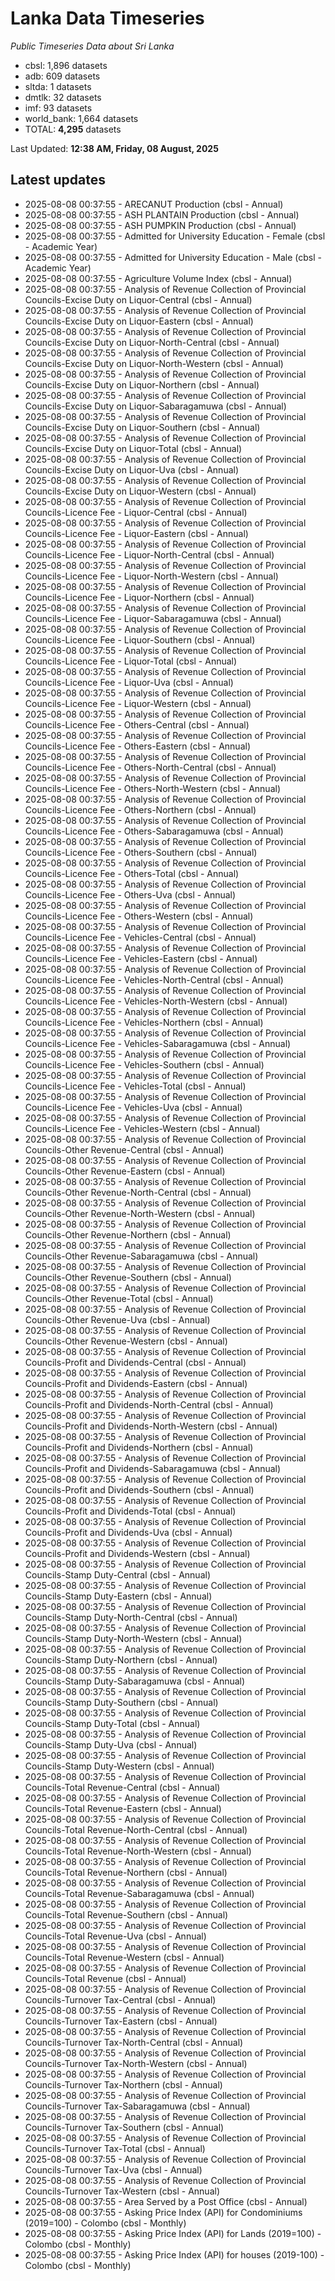 # Lanka Data Timeseries
*Public Timeseries Data about Sri Lanka*

* cbsl: 1,896 datasets
* adb: 609 datasets
* sltda: 1 datasets
* dmtlk: 32 datasets
* imf: 93 datasets
* world_bank: 1,664 datasets
* TOTAL: **4,295** datasets

Last Updated: **12:38 AM, Friday, 08 August, 2025**

## Latest updates

* 2025-08-08 00:37:55 - ARECANUT Production (cbsl - Annual)
* 2025-08-08 00:37:55 - ASH PLANTAIN Production (cbsl - Annual)
* 2025-08-08 00:37:55 - ASH PUMPKIN Production (cbsl - Annual)
* 2025-08-08 00:37:55 - Admitted for University Education - Female (cbsl - Academic Year)
* 2025-08-08 00:37:55 - Admitted for University Education - Male (cbsl - Academic Year)
* 2025-08-08 00:37:55 - Agriculture Volume Index (cbsl - Annual)
* 2025-08-08 00:37:55 - Analysis of Revenue Collection of Provincial Councils-Excise Duty on Liquor-Central (cbsl - Annual)
* 2025-08-08 00:37:55 - Analysis of Revenue Collection of Provincial Councils-Excise Duty on Liquor-Eastern (cbsl - Annual)
* 2025-08-08 00:37:55 - Analysis of Revenue Collection of Provincial Councils-Excise Duty on Liquor-North-Central (cbsl - Annual)
* 2025-08-08 00:37:55 - Analysis of Revenue Collection of Provincial Councils-Excise Duty on Liquor-North-Western (cbsl - Annual)
* 2025-08-08 00:37:55 - Analysis of Revenue Collection of Provincial Councils-Excise Duty on Liquor-Northern (cbsl - Annual)
* 2025-08-08 00:37:55 - Analysis of Revenue Collection of Provincial Councils-Excise Duty on Liquor-Sabaragamuwa (cbsl - Annual)
* 2025-08-08 00:37:55 - Analysis of Revenue Collection of Provincial Councils-Excise Duty on Liquor-Southern (cbsl - Annual)
* 2025-08-08 00:37:55 - Analysis of Revenue Collection of Provincial Councils-Excise Duty on Liquor-Total (cbsl - Annual)
* 2025-08-08 00:37:55 - Analysis of Revenue Collection of Provincial Councils-Excise Duty on Liquor-Uva (cbsl - Annual)
* 2025-08-08 00:37:55 - Analysis of Revenue Collection of Provincial Councils-Excise Duty on Liquor-Western (cbsl - Annual)
* 2025-08-08 00:37:55 - Analysis of Revenue Collection of Provincial Councils-Licence Fee - Liquor-Central (cbsl - Annual)
* 2025-08-08 00:37:55 - Analysis of Revenue Collection of Provincial Councils-Licence Fee - Liquor-Eastern (cbsl - Annual)
* 2025-08-08 00:37:55 - Analysis of Revenue Collection of Provincial Councils-Licence Fee - Liquor-North-Central (cbsl - Annual)
* 2025-08-08 00:37:55 - Analysis of Revenue Collection of Provincial Councils-Licence Fee - Liquor-North-Western (cbsl - Annual)
* 2025-08-08 00:37:55 - Analysis of Revenue Collection of Provincial Councils-Licence Fee - Liquor-Northern (cbsl - Annual)
* 2025-08-08 00:37:55 - Analysis of Revenue Collection of Provincial Councils-Licence Fee - Liquor-Sabaragamuwa (cbsl - Annual)
* 2025-08-08 00:37:55 - Analysis of Revenue Collection of Provincial Councils-Licence Fee - Liquor-Southern (cbsl - Annual)
* 2025-08-08 00:37:55 - Analysis of Revenue Collection of Provincial Councils-Licence Fee - Liquor-Total (cbsl - Annual)
* 2025-08-08 00:37:55 - Analysis of Revenue Collection of Provincial Councils-Licence Fee - Liquor-Uva (cbsl - Annual)
* 2025-08-08 00:37:55 - Analysis of Revenue Collection of Provincial Councils-Licence Fee - Liquor-Western (cbsl - Annual)
* 2025-08-08 00:37:55 - Analysis of Revenue Collection of Provincial Councils-Licence Fee - Others-Central (cbsl - Annual)
* 2025-08-08 00:37:55 - Analysis of Revenue Collection of Provincial Councils-Licence Fee - Others-Eastern (cbsl - Annual)
* 2025-08-08 00:37:55 - Analysis of Revenue Collection of Provincial Councils-Licence Fee - Others-North-Central (cbsl - Annual)
* 2025-08-08 00:37:55 - Analysis of Revenue Collection of Provincial Councils-Licence Fee - Others-North-Western (cbsl - Annual)
* 2025-08-08 00:37:55 - Analysis of Revenue Collection of Provincial Councils-Licence Fee - Others-Northern (cbsl - Annual)
* 2025-08-08 00:37:55 - Analysis of Revenue Collection of Provincial Councils-Licence Fee - Others-Sabaragamuwa (cbsl - Annual)
* 2025-08-08 00:37:55 - Analysis of Revenue Collection of Provincial Councils-Licence Fee - Others-Southern (cbsl - Annual)
* 2025-08-08 00:37:55 - Analysis of Revenue Collection of Provincial Councils-Licence Fee - Others-Total (cbsl - Annual)
* 2025-08-08 00:37:55 - Analysis of Revenue Collection of Provincial Councils-Licence Fee - Others-Uva (cbsl - Annual)
* 2025-08-08 00:37:55 - Analysis of Revenue Collection of Provincial Councils-Licence Fee - Others-Western (cbsl - Annual)
* 2025-08-08 00:37:55 - Analysis of Revenue Collection of Provincial Councils-Licence Fee - Vehicles-Central (cbsl - Annual)
* 2025-08-08 00:37:55 - Analysis of Revenue Collection of Provincial Councils-Licence Fee - Vehicles-Eastern (cbsl - Annual)
* 2025-08-08 00:37:55 - Analysis of Revenue Collection of Provincial Councils-Licence Fee - Vehicles-North-Central (cbsl - Annual)
* 2025-08-08 00:37:55 - Analysis of Revenue Collection of Provincial Councils-Licence Fee - Vehicles-North-Western (cbsl - Annual)
* 2025-08-08 00:37:55 - Analysis of Revenue Collection of Provincial Councils-Licence Fee - Vehicles-Northern (cbsl - Annual)
* 2025-08-08 00:37:55 - Analysis of Revenue Collection of Provincial Councils-Licence Fee - Vehicles-Sabaragamuwa (cbsl - Annual)
* 2025-08-08 00:37:55 - Analysis of Revenue Collection of Provincial Councils-Licence Fee - Vehicles-Southern (cbsl - Annual)
* 2025-08-08 00:37:55 - Analysis of Revenue Collection of Provincial Councils-Licence Fee - Vehicles-Total (cbsl - Annual)
* 2025-08-08 00:37:55 - Analysis of Revenue Collection of Provincial Councils-Licence Fee - Vehicles-Uva (cbsl - Annual)
* 2025-08-08 00:37:55 - Analysis of Revenue Collection of Provincial Councils-Licence Fee - Vehicles-Western (cbsl - Annual)
* 2025-08-08 00:37:55 - Analysis of Revenue Collection of Provincial Councils-Other Revenue-Central (cbsl - Annual)
* 2025-08-08 00:37:55 - Analysis of Revenue Collection of Provincial Councils-Other Revenue-Eastern (cbsl - Annual)
* 2025-08-08 00:37:55 - Analysis of Revenue Collection of Provincial Councils-Other Revenue-North-Central (cbsl - Annual)
* 2025-08-08 00:37:55 - Analysis of Revenue Collection of Provincial Councils-Other Revenue-North-Western (cbsl - Annual)
* 2025-08-08 00:37:55 - Analysis of Revenue Collection of Provincial Councils-Other Revenue-Northern (cbsl - Annual)
* 2025-08-08 00:37:55 - Analysis of Revenue Collection of Provincial Councils-Other Revenue-Sabaragamuwa (cbsl - Annual)
* 2025-08-08 00:37:55 - Analysis of Revenue Collection of Provincial Councils-Other Revenue-Southern (cbsl - Annual)
* 2025-08-08 00:37:55 - Analysis of Revenue Collection of Provincial Councils-Other Revenue-Total (cbsl - Annual)
* 2025-08-08 00:37:55 - Analysis of Revenue Collection of Provincial Councils-Other Revenue-Uva (cbsl - Annual)
* 2025-08-08 00:37:55 - Analysis of Revenue Collection of Provincial Councils-Other Revenue-Western (cbsl - Annual)
* 2025-08-08 00:37:55 - Analysis of Revenue Collection of Provincial Councils-Profit and Dividends-Central (cbsl - Annual)
* 2025-08-08 00:37:55 - Analysis of Revenue Collection of Provincial Councils-Profit and Dividends-Eastern (cbsl - Annual)
* 2025-08-08 00:37:55 - Analysis of Revenue Collection of Provincial Councils-Profit and Dividends-North-Central (cbsl - Annual)
* 2025-08-08 00:37:55 - Analysis of Revenue Collection of Provincial Councils-Profit and Dividends-North-Western (cbsl - Annual)
* 2025-08-08 00:37:55 - Analysis of Revenue Collection of Provincial Councils-Profit and Dividends-Northern (cbsl - Annual)
* 2025-08-08 00:37:55 - Analysis of Revenue Collection of Provincial Councils-Profit and Dividends-Sabaragamuwa (cbsl - Annual)
* 2025-08-08 00:37:55 - Analysis of Revenue Collection of Provincial Councils-Profit and Dividends-Southern (cbsl - Annual)
* 2025-08-08 00:37:55 - Analysis of Revenue Collection of Provincial Councils-Profit and Dividends-Total (cbsl - Annual)
* 2025-08-08 00:37:55 - Analysis of Revenue Collection of Provincial Councils-Profit and Dividends-Uva (cbsl - Annual)
* 2025-08-08 00:37:55 - Analysis of Revenue Collection of Provincial Councils-Profit and Dividends-Western (cbsl - Annual)
* 2025-08-08 00:37:55 - Analysis of Revenue Collection of Provincial Councils-Stamp Duty-Central (cbsl - Annual)
* 2025-08-08 00:37:55 - Analysis of Revenue Collection of Provincial Councils-Stamp Duty-Eastern (cbsl - Annual)
* 2025-08-08 00:37:55 - Analysis of Revenue Collection of Provincial Councils-Stamp Duty-North-Central (cbsl - Annual)
* 2025-08-08 00:37:55 - Analysis of Revenue Collection of Provincial Councils-Stamp Duty-North-Western (cbsl - Annual)
* 2025-08-08 00:37:55 - Analysis of Revenue Collection of Provincial Councils-Stamp Duty-Northern (cbsl - Annual)
* 2025-08-08 00:37:55 - Analysis of Revenue Collection of Provincial Councils-Stamp Duty-Sabaragamuwa (cbsl - Annual)
* 2025-08-08 00:37:55 - Analysis of Revenue Collection of Provincial Councils-Stamp Duty-Southern (cbsl - Annual)
* 2025-08-08 00:37:55 - Analysis of Revenue Collection of Provincial Councils-Stamp Duty-Total (cbsl - Annual)
* 2025-08-08 00:37:55 - Analysis of Revenue Collection of Provincial Councils-Stamp Duty-Uva (cbsl - Annual)
* 2025-08-08 00:37:55 - Analysis of Revenue Collection of Provincial Councils-Stamp Duty-Western (cbsl - Annual)
* 2025-08-08 00:37:55 - Analysis of Revenue Collection of Provincial Councils-Total Revenue-Central (cbsl - Annual)
* 2025-08-08 00:37:55 - Analysis of Revenue Collection of Provincial Councils-Total Revenue-Eastern (cbsl - Annual)
* 2025-08-08 00:37:55 - Analysis of Revenue Collection of Provincial Councils-Total Revenue-North-Central (cbsl - Annual)
* 2025-08-08 00:37:55 - Analysis of Revenue Collection of Provincial Councils-Total Revenue-North-Western (cbsl - Annual)
* 2025-08-08 00:37:55 - Analysis of Revenue Collection of Provincial Councils-Total Revenue-Northern (cbsl - Annual)
* 2025-08-08 00:37:55 - Analysis of Revenue Collection of Provincial Councils-Total Revenue-Sabaragamuwa (cbsl - Annual)
* 2025-08-08 00:37:55 - Analysis of Revenue Collection of Provincial Councils-Total Revenue-Southern (cbsl - Annual)
* 2025-08-08 00:37:55 - Analysis of Revenue Collection of Provincial Councils-Total Revenue-Uva (cbsl - Annual)
* 2025-08-08 00:37:55 - Analysis of Revenue Collection of Provincial Councils-Total Revenue-Western (cbsl - Annual)
* 2025-08-08 00:37:55 - Analysis of Revenue Collection of Provincial Councils-Total Revenue (cbsl - Annual)
* 2025-08-08 00:37:55 - Analysis of Revenue Collection of Provincial Councils-Turnover Tax-Central (cbsl - Annual)
* 2025-08-08 00:37:55 - Analysis of Revenue Collection of Provincial Councils-Turnover Tax-Eastern (cbsl - Annual)
* 2025-08-08 00:37:55 - Analysis of Revenue Collection of Provincial Councils-Turnover Tax-North-Central (cbsl - Annual)
* 2025-08-08 00:37:55 - Analysis of Revenue Collection of Provincial Councils-Turnover Tax-North-Western (cbsl - Annual)
* 2025-08-08 00:37:55 - Analysis of Revenue Collection of Provincial Councils-Turnover Tax-Northern (cbsl - Annual)
* 2025-08-08 00:37:55 - Analysis of Revenue Collection of Provincial Councils-Turnover Tax-Sabaragamuwa (cbsl - Annual)
* 2025-08-08 00:37:55 - Analysis of Revenue Collection of Provincial Councils-Turnover Tax-Southern (cbsl - Annual)
* 2025-08-08 00:37:55 - Analysis of Revenue Collection of Provincial Councils-Turnover Tax-Total (cbsl - Annual)
* 2025-08-08 00:37:55 - Analysis of Revenue Collection of Provincial Councils-Turnover Tax-Uva (cbsl - Annual)
* 2025-08-08 00:37:55 - Analysis of Revenue Collection of Provincial Councils-Turnover Tax-Western (cbsl - Annual)
* 2025-08-08 00:37:55 - Area Served by a Post Office (cbsl - Annual)
* 2025-08-08 00:37:55 - Asking Price Index (API) for Condominiums (2019=100) - Colombo (cbsl - Monthly)
* 2025-08-08 00:37:55 - Asking Price Index (API) for Lands (2019=100) - Colombo (cbsl - Monthly)
* 2025-08-08 00:37:55 - Asking Price Index (API) for houses (2019-100) - Colombo (cbsl - Monthly)